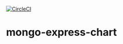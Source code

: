 [![CircleCI](https://circleci.com/gh/w3f/mongo-express-chart.svg?style=svg)](https://circleci.com/gh/w3f/mongo-expres-chart)

# mongo-express-chart
